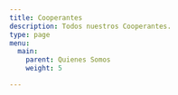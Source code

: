 ```yaml
---
title: Cooperantes
description: Todos nuestros Cooperantes.
type: page
menu:
  main:
    parent: Quienes Somos
    weight: 5

---
```


